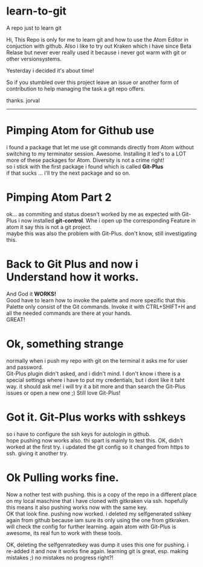 # learn-to-git
A repo just to learn git

Hi,
This Repo is only for me to learn git and how to use the Atom Editor in conjuction with github.
Also i like to try out Kraken which i have since Beta Relase but never ever really used it because i never got warm with git or other versionsystems.

Yesterday i decided it's about time!

So if you stumbled over this project leave an issue or another form of contribution to help managing the task a git repo offers.

thanks. jorval

---

# Pimping Atom for Github use
i found a package that let me use git commands directly from Atom without switching to my terminator session. Awesome. Installing it led's to a LOT more of these packages for Atom. Diversity is not a crime right!<br />
so i stick with the first package i found which is called **Git-Plus**<br />
if that sucks ... i'll try the next package and so on.

# Pimping Atom Part 2
ok... as commiting and status doesn't worked by me as expected with Git-Plus i now installed **git-control**. Whe i open up the corresponding Feature in atom it say this is not a git project.<br />
maybe this was also the problem with Git-Plus. don't know, still investigating this.

# Back to Git Plus and now i Understand how it works.
And God it **WORKS!**<br />
Good have to learn how to invoke the palette and more spezific that this Palette only consist of the Git commands. Invoke it with CTRL+SHIFT+H and all the needed commands are there at your hands.<br />
GREAT!

# Ok, something strange
normally when i push my repo with git on the terminal it asks me for user and password.<br />
Git-Plus plugin didn't asked, and i didn't mind. I don't know i there is a special settings where i have to put my credentials, but i dont like it taht way. it should ask me! i will try it a bit more and than search the Git-Plus issues or open a new one ;) Still love Git-Plus!

# Got it. Git-Plus works with sshkeys
so i have to configure the ssh keys for autologin in github.<br />
hope pushing now works also. thi spart is mainly to test this.
OK, didn't worked at the first try. i updated the git config so it changed from https to ssh.
giving it another try.

# Ok Pulling works fine.
Now a nother test with pushing. this is a copy of the repo in a different place on my local maschine that i have cloned with gitkraken via ssh.
hopefully this means it also pushing works now with the same key.<br />
OK that look fine. pushing now worked. i deleted my selfgenerated sshkey again from github because iam sure its only using the one from gitkraken.<br />
will check the config for further learning. again atom with Git-Plus is awesome, its real fun to work with these tools.

OK, deleting the selfgenratedkey was dump it uses this one for pushing. i re-added it and now it works fine again. learning git is great, esp. making mistakes ;) no mistakes no progress right?!
